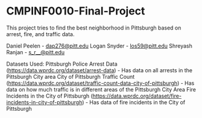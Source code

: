 # CMPINF0010-Final-Project

This project tries to find the best neighborhood in Pittsburgh based on arrest, fire, and traffic data.

Daniel Peelen - dap276@pitt.edu
Logan Snyder - los59@pitt.edu
Shreyash Ranjan - s_r__@pitt.edu

Datasets Used:
Pittsburgh Police Arrest Data (https://data.wprdc.org/dataset/arrest-data) - Has data on all arrests in the Pittsburgh City area
City of Pittsburgh Traffic Count (https://data.wprdc.org/dataset/traffic-count-data-city-of-pittsburgh) - Has data on how much traffic is in different areas of the Pittsburgh City Area
Fire Incidents in the City of Pittsburgh (https://data.wprdc.org/dataset/fire-incidents-in-city-of-pittsburgh) - Has data of fire incidents in the City of Pittsburgh
